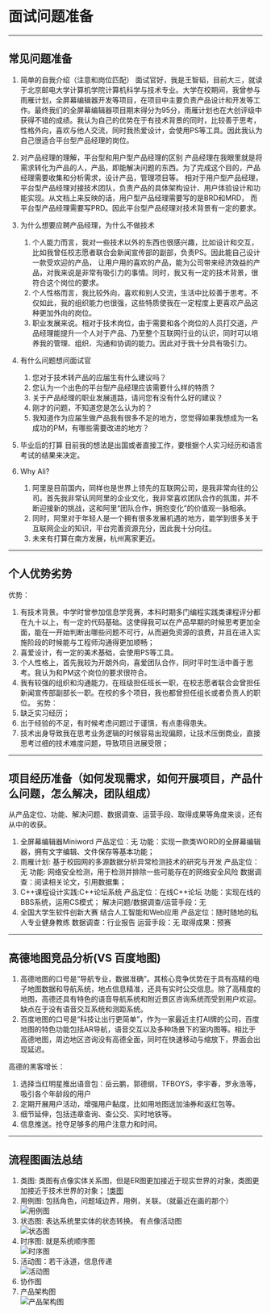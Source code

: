 # 面试问题准备
---
## 常见问题准备
1. 简单的自我介绍（注意和岗位匹配）
   面试官好，我是王智韬，目前大三，就读于北京邮电大学计算机学院计算机科学与技术专业。大学在校期间，我曾参与雨雁计划，全屏幕编辑器开发等项目，在项目中主要负责产品设计和开发等工作。最终我们的全屏幕编辑器项目期末得分为95分，雨雁计划也在大创评级中获得不错的成绩。我认为自己的优势在于有技术背景的同时，比较善于思考，性格外向，喜欢与他人交流，同时我热爱设计，会使用PS等工具。因此我认为自己很适合平台型产品经理的岗位。

2. 对产品经理的理解，平台型和用户型产品经理的区别
   产品经理在我眼里就是将需求转化为产品的人，产品，即能解决问题的东西。为了完成这个目的，产品经理需要收集和分析需求，设计产品，管理项目等。
   相对于用户型产品经理，平台型产品经理对接技术团队，负责产品的具体架构设计、用户体验设计和功能实现。从文档上来反映的话，用户型产品经理需要写的是BRD和MRD， 而平台型产品经理需要写PRD。因此平台型产品经理对技术背景有一定的要求。

3. 为什么想要应聘产品经理，为什么不做技术
    1. 个人能力而言，我对一些技术以外的东西也很感兴趣，比如设计和交互，比如我曾任校志愿者联合会新闻宣传部的副部，负责PS。因此能自己设计一款受欢迎的产品， 让用户用的喜欢的产品，能为公司带来经济效益的产品，对我来说是非常有吸引力的事情。同时，我又有一定的技术背景，很符合这个岗位的要求。
    2. 个人性格而言，我比较外向，喜欢和别人交流，生活中比较善于思考。不仅如此，我的组织能力也很强，这些特质使我在一定程度上更喜欢产品这种更加外向的岗位。
    3. 职业发展来说。相对于技术岗位，由于需要和各个岗位的人员打交道，产品经理能提升一个人对于产品、乃至整个互联网行业的认识，同时可以培养我的管理、组织、沟通和协调的能力。因此对于我十分具有吸引力。

4. 有什么问题想问面试官
   1. 您对于技术转产品的应届生有什么建议吗？
   2. 您认为一个出色的平台型产品经理应该需要什么样的特质？
   3. 关于产品经理的职业发展道路，请问您有没有什么好的建议？
   4. 刚才的问题，不知道您是怎么认为的？
   5. 我知道作为应届生做产品我有很多不足的地方，您觉得如果我想成为一名成功的PM，有哪些需要改进的地方？
   
5. 毕业后的打算
   目前我的想法是出国或者直接工作，要根据个人实习经历和语言考试的结果来决定。

6. Why Ali?
   1. 阿里是目前国内，同样也是世界上领先的互联网公司，是我非常向往的公司。首先我非常认同阿里的企业文化，我非常喜欢团队合作的氛围，并不断迎接新的挑战，这和阿里“团队合作，拥抱变化”的价值观一脉相承。
   2. 同时，阿里对于年轻人是一个拥有很多发展机遇的地方，能学到很多关于互联网企业的知识，平台完善资源充分，因此我十分向往。
   3. 未来有打算在南方发展，杭州离家更近。
   
---
## 个人优势劣势
优势：
1. 有技术背景。中学时曾参加信息学竞赛，本科时期多门编程实践类课程评分都在九十以上，有一定的代码基础。这使得我可以在产品早期的时候思考更加全面，能在一开始判断出哪些问题不可行，从而避免资源的浪费，并且在进入实施阶段的时候能与工程师沟通得更加顺畅；
2. 喜爱设计，有一定的美术基础，会使用PS等工具。
3. 个人性格上，首先我较为开朗外向，喜爱团队合作，同时平时生活中善于思考。我认为和PM这个岗位的要求很符合。
4. 我有较强的组织和沟通能力，在班级担任班长一职，在校志愿者联合会曾担任新闻宣传部副部长一职。在校的多个项目，我也都曾担任组长或者负责人的职位。
劣势：
1. 缺乏实习经历；
2. 出于经验的不足，有时候考虑问题过于谨慎，有点患得患失。
3. 技术出身导致我在思考业务逻辑的时候容易出现偏颇，让技术压倒商业，直接思考过细的技术难度问题，导致项目进展受限；


---
## 项目经历准备（如何发现需求，如何开展项目，产品什么问题，怎么解决，团队组成）
从产品定位、功能、解决问题、数据调查、运营手段、取得成果等角度来谈，还有从中的收获。
1. 全屏幕编辑器Miniword
   产品定位：无
   功能：实现一款类WORD的全屏幕编辑器，拥有文字编辑、文件保存等基本功能；
2. 雨雁计划: 基于校园网的多源数据分析异常检测技术的研究与开发
   产品定位：无
   功能: 网络安全检测，用于检测并排除一些可能存在的网络安全风险
   数据调查：阅读相关论文，引用数据集；
3. C++课程设计实践:C++论坛系统
   产品定位：在线C++论坛
   功能：实现在线的BBS系统，运用CS模式；
   解决问题/数据调查/运营手段：无
4. 全国大学生软件创新大赛
   结合人工智能和Web应用
   产品定位：随时随地的私人专业健身教练
   数据调查：行业报告
   运营手段：无
   取得成果：预赛
---
## 高德地图竞品分析(VS 百度地图)
1. 高德地图的口号是“导航专业，数据准确”。其核心竞争优势在于具有高精的电子地图数据和导航系统，地点信息精准，还具有实时公交信息。除了高精度的地图，高德还具有特色的语音导航系统和附近景区咨询系统而受到用户欢迎。缺点在于没有语音交互系统和测距系统。
2. 百度地图的口号是“科技让出行更简单”，作为一家最近主打AI牌的公司，百度地图的特色功能包括AR导航，语音交互以及多种场景下的室内图等。相比于高德地图，周边地区咨询没有高德全面，同时在快速移动与缩放下，界面会出现延迟。

高德的黑客增长：
1. 选择当红明星推出语音包：岳云鹏，郭德纲，TFBOYS，李宇春，罗永浩等，吸引各个年龄段的用户
2. 定期开展用户活动，增强用户黏度，比如用地图送加油券和返红包等。
3. 细节延伸，包括违章查询、查公交、实时地铁等。
4. 信息推送。抢夺足够多的用户注意力和时间。

---
## 流程图画法总结
1. 类图: 类图有点像实体关系图，但是ER图更加接近于现实世界的对象，类图更加接近于技术世界的对象；
[!类图](https://s2.ax1x.com/2019/04/13/ALIdzQ.png)
3. 用例图: 包括角色，问题域边界，用例，关联。（就最近在画的那个）  
![用例图](https://s2.ax1x.com/2019/04/13/ALI2JU.png)
4. 状态图: 表达系统里实体的状态转换。 有点像活动图  
![状态图](https://s2.ax1x.com/2019/04/13/ALI7o6.png)
5. 时序图: 就是系统顺序图  
![时序图](https://s2.ax1x.com/2019/04/13/ALoPFf.png)
6. 活动图：若干泳道，信息传递  
![活动图](https://s2.ax1x.com/2019/04/13/ALoiY8.png)
7. 协作图  
8. 产品架构图  
![产品架构图](https://s2.ax1x.com/2019/04/13/ALoG6J.png)
